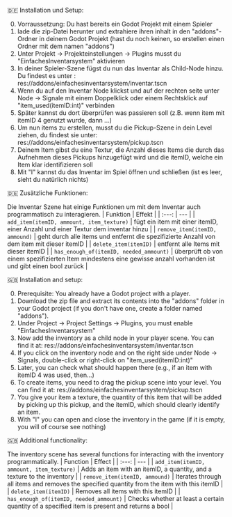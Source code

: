 🇩🇪 Installation und Setup:


0. Vorraussetzung: Du hast bereits ein Godot Projekt mit einem Spieler
1. lade die zip-Datei herunter und extrahiere ihren inhalt in den "addons"-Ordner in deinem Godot Projekt (hast du noch keinen, so erstellen einen Ordner mit dem namen "addons")
2. Unter Projekt -> Projekteinstellungen -> Plugins musst du "EinfachesInventarsystem" aktivieren
3. In deiner Spieler-Szene fügst du nun das Inventar als Child-Node hinzu. Du findest es unter : res://addons/einfachesinventarsystem/inventar.tscn
4. Wenn du auf den Inventar Node klickst und auf der rechten seite unter Node -> Signale mit einem Doppelklick oder einem Rechtsklick auf "item_used(itemID:int)" verbinden
5. Später kannst du dort überprüfen was passieren soll (z.B. wenn item mit itemID 4 genutzt wurde, dann ...)
6. Um nun items zu erstellen, musst du die Pickup-Szene in dein Level ziehen, du findest sie unter: res://addons/einfachesinventarsystem/pickup.tscn
7. Deinem Item gibst du eine Textur, die Anzahl dieses Items die durch das Aufnehmen dieses Pickups hinzugefügt wird und die itemID, welche ein Item klar identifizieren soll
8. Mit "I" kannst du das Inventar im Spiel öffnen und schließen (ist es leer, sieht du natürlich nichts)



🇩🇪 Zusätzliche Funktionen:


Die Inventar Szene hat einige Funktionen um mit dem Inventar auch programmatisch zu interagieren.
| Funktion | Effekt |
| :---: | --- |
| `add_item(itemID, ammount, item_texture)` | fügt ein item mit einer itemID, einer Anzahl und einer Textur dem inventar hinzu |
| `remove_item(itemID, ammound)` | geht durch alle items und entfernt die spezifizierte Anzahl von dem item mit dieser itemID |
| `delete_item(itemID)` | entfernt alle Items mit dieser itemID |
| `has_enough_of(itemID, needed_ammount)` | überprüft ob von einem spezifizierten Item mindestens eine gewisse anzahl vorhanden ist und gibt einen bool zurück |




🇬🇧 Installation and setup:


0. Prerequisite: You already have a Godot project with a player.
1. Download the zip file and extract its contents into the "addons" folder in your Godot project (if you don't have one, create a folder named "addons").
2. Under Project -> Project Settings -> Plugins, you must enable "EinfachesInventarsystem"
3. Now add the inventory as a child node in your player scene. You can find it at: res://addons/einfachesinventarsystem/inventar.tscn
4. If you click on the inventory node and on the right side under Node -> Signals, double-click or right-click on "item_used(itemID:int)"
5. Later, you can check what should happen there (e.g., if an item with itemID 4 was used, then...)
6. To create items, you need to drag the pickup scene into your level. You can find it at: res://addons/einfachesinventarsystem/pickup.tscn
7. You give your item a texture, the quantity of this item that will be added by picking up this pickup, and the itemID, which should clearly identify an item.
8. With "I" you can open and close the inventory in the game (if it is empty, you will of course see nothing)



🇬🇧 Additional functionality:


The inventory scene has several functions for interacting with the inventory programmatically.
| Function | Effect |
| :---: | --- |
| `add_item(itemID, ammount, item_texture)` | Adds an item with an itemID, a quantity, and a texture to the inventory |
| `remove_item(itemID, ammound)` | Iterates through all items and removes the specified quantity from the item with this itemID |
| `delete_item(itemID)` | Removes all items with this itemID |
| `has_enough_of(itemID, needed_ammount)` | Checks whether at least a certain quantity of a specified item is present and returns a bool |
